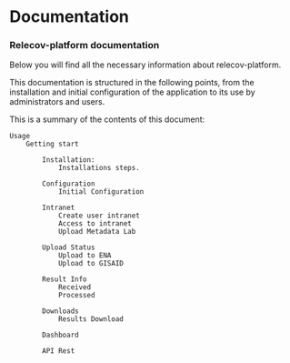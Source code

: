 # Documentation

### Relecov-platform documentation

Below you will find all the necessary information about relecov-platform.

This documentation is structured in the following points, from the installation and initial configuration of the application to its use by administrators and users.

This is a summary of the contents of this document:

    Usage
        Getting start

            Installation:
                Installations steps.

            Configuration
                Initial Configuration
            
            Intranet
                Create user intranet
                Access to intranet
                Upload Metadata Lab
            
            Upload Status
                Upload to ENA
                Upload to GISAID
            
            Result Info
                Received
                Processed
            
            Downloads
                Results Download

            Dashboard

            API Rest